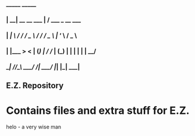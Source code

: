 ###  _____                  _____                       
### | ____| __  __   ___   |__  /   ___    _ __     ___ 
### |  _|   \ \/ /  / _ \    / /   / _ \  | '_ \   / _ \
### | |___   >  <  | (_) |  / /_  | (_) | | | | | |  __/
### \_____| /_/\_\  \___/  /____|  \___/  |_| |_|  \___|                                                     
## E.Z. Repository
# Contains files and extra stuff for E.Z.
helo - a very wise man
